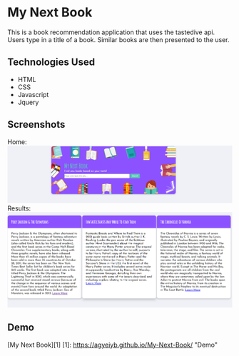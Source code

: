 # My Next Book
This is a book recommendation application that uses the tastedive api. Users type in a title of a book. Similar books are then presented to the user.

## Technologies Used
* HTML 
* CSS
* Javascript
* Jquery

## Screenshots
Home: ![Alt](/images/MyNextBookHome.PNG "Title")
Results: ![Alt](/images/mynextbookresults.PNG "Results")

## Demo
[My Next Book][1]
[1]: https://agyeiyb.github.io/My-Next-Book/ "Demo"
